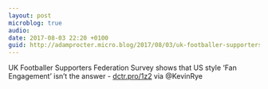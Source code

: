 ```yaml
---
layout: post
microblog: true
audio: 
date: 2017-08-03 22:20 +0100
guid: http://adamprocter.micro.blog/2017/08/03/uk-footballer-supporters.html
---
```

UK Footballer Supporters Federation Survey shows that US style ‘Fan Engagement’ isn’t the answer - [dctr.pro/1z2](http://dctr.pro/1z2) via @KevinRye
